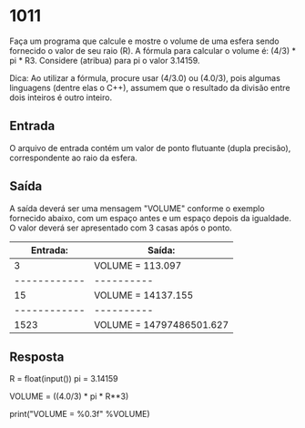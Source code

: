 # 1011
Faça um programa que calcule e mostre o volume de uma esfera sendo fornecido o valor de seu raio (R). A fórmula para calcular o volume é: (4/3) * pi * R3. Considere (atribua) para pi o valor 3.14159.

Dica: Ao utilizar a fórmula, procure usar (4/3.0) ou (4.0/3), pois algumas linguagens (dentre elas o C++), assumem que o resultado da divisão entre dois inteiros é outro inteiro.

## Entrada
O arquivo de entrada contém um valor de ponto flutuante (dupla precisão), correspondente ao raio da esfera.

## Saída
A saída deverá ser uma mensagem "VOLUME" conforme o exemplo fornecido abaixo, com um espaço antes e um espaço depois da igualdade. O valor deverá ser apresentado com 3 casas após o ponto.

**Entrada:**|**Saída:**
------------|----------
3|VOLUME = 113.097
------------|----------
15|VOLUME = 14137.155
------------|----------
1523|VOLUME = 14797486501.627

## Resposta
R = float(input())
pi = 3.14159

VOLUME = ((4.0/3) * pi * R**3)

print("VOLUME = %0.3f" %VOLUME)